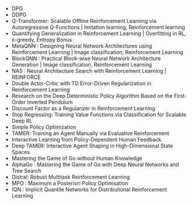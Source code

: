 - DPG
- DDPG
- Q-Transformer: Scalable Offline Reinforcement Learning via Autoregressive Q-Functions | Imitation learning, Reinforcement learning
- Quantifying Generalization in Reinforcement Learning | Overfitting in RL, ε-greedy, Entropy Bonus
- MetaQNN : Designing Neural Network Architectures using Reinforcement Learning | Image classification, Reinforcement Learning
- BlockQNN : Practical Block-wise Neural Network Architecture Generation | Image classification, Reinforcement Learning
- NAS : Neural Architecture Search with Reinforcement Learning | REINFORCE
- Double Actor-Critic with TD Error-Driven Regularization in Reinforcement Learning
- Research on the Deep Deterministic Policy Algorithm Based on the First-Order Inverted Pendulum
- Discount Factor as a Regularizer in Reinforcement Learning
- Stop Regressing: Training Value Functions via Classification for Scalable Deep RL
- Simple Policy Optimization
- TAMER: Training an Agent Manually via Evaluative Reinforcement
- Interactive Learning from Policy-Dependent Human Feedback
- Deep TAMER: Interactive Agent Shaping in High-Dimensional State Spaces
- Mastering the Game of Go without Human Knowledge
- AlphaGo : Mastering the Game of Go with Deep Neural Networks and Tree Search
- Distral: Robust Multitask Reinforcement Learning
- MPO : Maximum a Posteriori Policy Optimisation
- IQN : Implicit Quantile Networks for Distributional Reinforcement Learning


